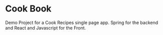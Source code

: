 # Cook Book

Demo Project for a Cook Recipes single page app. 
Spring for the backend and React and Javascript for the Front.